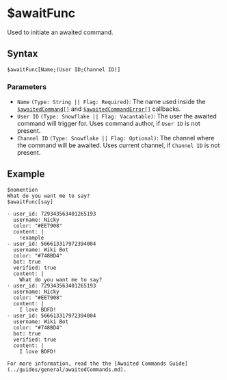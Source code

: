 # $awaitFunc
Used to initiate an awaited command.

## Syntax
```
$awaitFunc[Name;(User ID;Channel ID)]
```

### Parameters
- `Name` `(Type: String || Flag: Required)`: The name used inside the [`$awaitedCommand[]`](../callbacks/awaitedCommand.md) and [`$awaitedCommandError[]`](../callbacks/awaitedCommandError.md) callbacks.
- `User ID` `(Type: Snowflake || Flag: Vacantable)`: The user the awaited command will trigger for. Uses command author, if `User ID` is not present.
- `Channel ID` `(Type: Snowflake || Flag: Optional)`: The channel where the command will be awaited. Uses current channel, if `Channel ID` is not present.

## Example
```
$nomention
What do you want me to say?
$awaitFunc[say]
```

``` discord yaml
- user_id: 729343563401265193
  username: Nicky
  color: "#EE7908"
  content: |
    !example
- user_id: 566613317972394004
  username: Wiki Bot
  color: "#748BD4"
  bot: true
  verified: true
  content: |
    What do you want me to say?
- user_id: 729343563401265193
  username: Nicky
  color: "#EE7908"
  content: |
    I love BDFD!
- user_id: 566613317972394004
  username: Wiki Bot
  color: "#748BD4"
  bot: true
  verified: true
  content: |
    I love BDFD!
```

```admonish info title="Read more"
For more information, read the the [Awaited Commands Guide](../guides/general/awaitedCommands.md).
```
